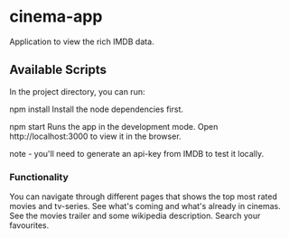# cinema-app
Application to view the rich IMDB data.

## Available Scripts
In the project directory, you can run:

npm install
Install the node dependencies first.

npm start
Runs the app in the development mode.
Open http://localhost:3000 to view it in the browser.

note - you'll need to generate an api-key from IMDB to test it locally.

### Functionality

You can navigate through different pages that shows the top most rated movies and tv-series.
See what's coming and what's already in cinemas.
See the movies trailer and some wikipedia description.
Search your favourites.
